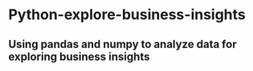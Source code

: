 # Python-explore-business-insights
## Using pandas and numpy to analyze data for exploring business insights
